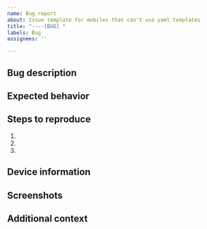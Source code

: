 ```yaml
---
name: Bug report
about: Issue template for mobiles that can't use yaml templates
title: "----[BUG] "
labels: Bug
assignees: ''

---
```


<!-- Make sure this issue is not duplicated with any other open or closed issues. -->
<!-- Thanks for taking the time to make us better! -->
<!-- If the problem is very urgent, add the "High priority" label. -->
<!-- Not required to fill in all. -->


## Bug description
<!-- A clear and concise description of what the bug is. Recommended to fill in. -->


## Expected behavior
<!-- A clear and concise description of what you expected to happen. Recommended to fill in. -->


## Steps to reproduce
<!-- Steps to reproduce the bug. Recommended to fill in. -->
1. 
2. 
3. 


## Device information
<!-- Provide details about your system environment. Recommended if useful for fixing. -->


## Screenshots
<!-- If applicable, add screenshots to help explain your problem. -->


## Additional context
<!-- Add any other context about the problem here. -->
